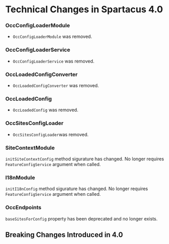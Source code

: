 # Technical Changes in Spartacus 4.0

### OccConfigLoaderModule
- `OccConfigLoaderModule` was removed.

### OccConfigLoaderService
- `OccConfigLoaderService` was removed.

### OccLoadedConfigConverter
- `OccLoadedConfigConverter` was removed.

### OccLoadedConfig 
- `OccLoadedConfig` was removed.

### OccSitesConfigLoader 
- `OccSitesConfigLoader`was removed.

### SiteContextModule 
`initSiteContextConfig` method sigurature has changed. No longer requires `FeatureConfigService` argument when called.

### I18nModule
`initI18nConfig` method sigurature has changed. No longer requires `FeatureConfigService` argument when called.

### OccEndpoints
`baseSitesForConfig` property has been deprecated and no longer exists.


## Breaking Changes Introduced in 4.0
